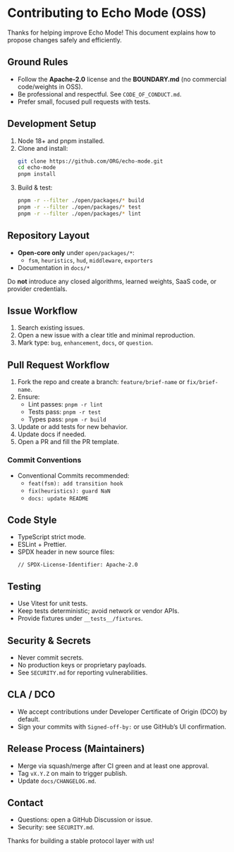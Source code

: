 # Contributing to Echo Mode (OSS)

Thanks for helping improve Echo Mode! This document explains how to propose changes safely and efficiently.

## Ground Rules

- Follow the **Apache-2.0** license and the **BOUNDARY.md** (no commercial code/weights in OSS).
- Be professional and respectful. See `CODE_OF_CONDUCT.md`.
- Prefer small, focused pull requests with tests.

## Development Setup

1. Node 18+ and pnpm installed.
2. Clone and install:
   ```bash
   git clone https://github.com/ORG/echo-mode.git
   cd echo-mode
   pnpm install
   ```
3. Build & test:
   ```bash
   pnpm -r --filter ./open/packages/* build
   pnpm -r --filter ./open/packages/* test
   pnpm -r --filter ./open/packages/* lint
   ```

## Repository Layout

- **Open-core only** under `open/packages/*`:
  - `fsm`, `heuristics`, `hud`, `middleware`, `exporters`
- Documentation in `docs/*`

Do **not** introduce any closed algorithms, learned weights, SaaS code, or provider credentials.

## Issue Workflow

1. Search existing issues.
2. Open a new issue with a clear title and minimal reproduction.
3. Mark type: `bug`, `enhancement`, `docs`, or `question`.

## Pull Request Workflow

1. Fork the repo and create a branch: `feature/brief-name` or `fix/brief-name`.
2. Ensure:
   - Lint passes: `pnpm -r lint`
   - Tests pass: `pnpm -r test`
   - Types pass: `pnpm -r build`
3. Update or add tests for new behavior.
4. Update docs if needed.
5. Open a PR and fill the PR template.

### Commit Conventions

- Conventional Commits recommended:
  - `feat(fsm): add transition hook`
  - `fix(heuristics): guard NaN`
  - `docs: update README`

## Code Style

- TypeScript strict mode.
- ESLint + Prettier.
- SPDX header in new source files:
  ```
  // SPDX-License-Identifier: Apache-2.0
  ```

## Testing

- Use Vitest for unit tests.
- Keep tests deterministic; avoid network or vendor APIs.
- Provide fixtures under `__tests__/fixtures`.

## Security & Secrets

- Never commit secrets.
- No production keys or proprietary payloads.
- See `SECURITY.md` for reporting vulnerabilities.

## CLA / DCO

- We accept contributions under Developer Certificate of Origin (DCO) by default.
- Sign your commits with `Signed-off-by:` or use GitHub’s UI confirmation.

## Release Process (Maintainers)

- Merge via squash/merge after CI green and at least one approval.
- Tag `vX.Y.Z` on main to trigger publish.
- Update `docs/CHANGELOG.md`.

## Contact

- Questions: open a GitHub Discussion or issue.
- Security: see `SECURITY.md`.

Thanks for building a stable protocol layer with us!
